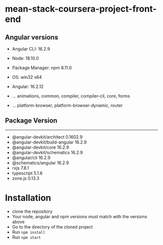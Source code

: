 # mean-stack-coursera-project-front-end

## Angular versions
- Angular CLI: 16.2.9
- Node: 18.10.0
- Package Manager: npm 8.11.0
- OS: win32 x64

- Angular: 16.2.12
- ... animations, common, compiler, compiler-cli, core, forms
- ... platform-browser, platform-browser-dynamic, router

## Package                         Version
---------------------------------------------------------
- @angular-devkit/architect       0.1602.9
- @angular-devkit/build-angular   16.2.9
- @angular-devkit/core            16.2.9
- @angular-devkit/schematics      16.2.9
- @angular/cli                    16.2.9
- @schematics/angular             16.2.9
- rxjs                            7.8.1
- typescript                      5.1.6
- zone.js                         0.13.3

# Installation
- clone the repository
- Your node, angular and npm versions must match with the versions above
- Go to the directory of the cloned project
- Run `npm install`
- Run `npm start`